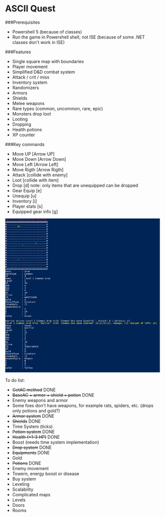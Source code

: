 # ASCII Quest

###Prerequisites
* Powershell 5 (because of classes)
* Run the game in Powershell shell, not ISE (because of some .NET classes don't work in ISE)

###Features
* Single square map with boundaries
* Player movement
* Simplified D&D combat system
* Attack / crit / miss
* Inventory system
* Randomizers
* Armors
* Shields
* Melee weapons
* Rare types (common, uncommon, rare, epic)
* Monsters drop loot
* Looting
* Dropping
* Health potions
* XP counter

###Key commands
* Move UP [Arrow UP]
* Move Down [Arrow Down]
* Move Left [Arrow Left]
* Move Rigth [Arrow Rigth]
* Attack [collide with enemy]
* Loot [collide with item]
* Drop [d] note: only items that are unequipped can be dropped
* Gear Equip [e]
* Unequip [u]
* Inventory [i]
* Player stats [s]
* Equipped gear info [g]
          
![alt tag](https://github.com/Satak/AsciiQuest/blob/master/AsciiQuest.PNG)

To do list:

* ~~GetAC method~~ DONE
* ~~BaseAC + armor + shield + potion~~ DONE
* Enemy weapons and armor
* Some foes don't have weapons, for example rats, spiders, etc. (drops only potions and gold?)
* ~~Armor system~~ DONE
* ~~Shields~~ DONE
* Time System (ticks)
* ~~Potion system~~ DONE
* ~~Health (+1-3 HP)~~ DONE
* Boost (needs time system implementation)
* ~~Drop system~~ DONE
* ~~Equipments~~ DONE
* Gold
* ~~Potions~~ DONE
* Enemy movement
* Towern, energy boost or disease
* Buy system
* Leveling
* Scalability
* Complicated maps
* Levels
* Doors
* Rooms
